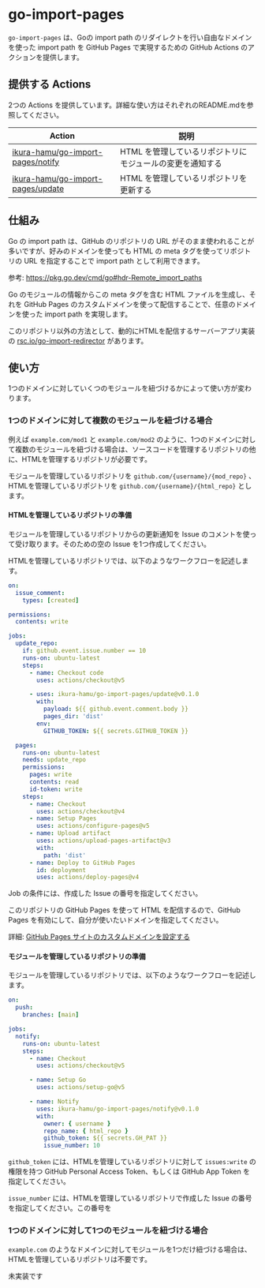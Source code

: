 # go-import-pages

`go-import-pages` は、Goの import
path のリダイレクトを行い自由なドメインを使った import path を GitHub
Pages で実現するための GitHub Actions のアクションを提供します。

## 提供する Actions

2つの Actions を提供しています。詳細な使い方はそれぞれのREADME.mdを参照してください。

| Action                                        | 説明                                                      |
| --------------------------------------------- | --------------------------------------------------------- |
| [ikura-hamu/go-import-pages/notify](./notify) | HTML を管理しているリポジトリにモジュールの変更を通知する |
| [ikura-hamu/go-import-pages/update](./update) | HTML を管理しているリポジトリを更新する                   |

## 仕組み

Go の import
path は、GitHub のリポジトリの URL がそのまま使われることが多いですが、好みのドメインを使っても HTML の meta タグを使ってリポジトリの URL を指定することで import
path として利用できます。

参考: https://pkg.go.dev/cmd/go#hdr-Remote_import_paths

Go のモジュールの情報からこの meta タグを含む HTML ファイルを生成し、それを GitHub
Pages のカスタムドメインを使って配信することで、任意のドメインを使った import
path を実現します。

このリポジトリ以外の方法として、動的にHTMLを配信するサーバーアプリ実装の
[rsc.io/go-import-redirector](https://github.com/rsc/go-import-redirector)
があります。

## 使い方

1つのドメインに対していくつのモジュールを紐づけるかによって使い方が変わります。

### 1つのドメインに対して複数のモジュールを紐づける場合

例えば `example.com/mod1` と `example.com/mod2`
のように、1つのドメインに対して複数のモジュールを紐づける場合は、ソースコードを管理するリポジトリの他に、HTMLを管理するリポジトリが必要です。

モジュールを管理しているリポジトリを `github.com/{username}/{mod_repo}`
、HTMLを管理しているリポジトリを `github.com/{username}/{html_repo}` とします。

#### HTMLを管理しているリポジトリの準備

モジュールを管理しているリポジトリからの更新通知を Issue のコメントを使って受け取ります。そのための空の Issue を1つ作成してください。

HTMLを管理しているリポジトリでは、以下のようなワークフローを記述します。

```yaml
on:
  issue_comment:
    types: [created]

permissions:
  contents: write

jobs:
  update_repo:
    if: github.event.issue.number == 10
    runs-on: ubuntu-latest
    steps:
      - name: Checkout code
        uses: actions/checkout@v5

      - uses: ikura-hamu/go-import-pages/update@v0.1.0
        with:
          payload: ${{ github.event.comment.body }}
          pages_dir: 'dist'
        env:
          GITHUB_TOKEN: ${{ secrets.GITHUB_TOKEN }}

  pages:
    runs-on: ubuntu-latest
    needs: update_repo
    permissions:
      pages: write
      contents: read
      id-token: write
    steps:
      - name: Checkout
        uses: actions/checkout@v4
      - name: Setup Pages
        uses: actions/configure-pages@v5
      - name: Upload artifact
        uses: actions/upload-pages-artifact@v3
        with:
          path: 'dist'
      - name: Deploy to GitHub Pages
        id: deployment
        uses: actions/deploy-pages@v4
```

Job の条件には、作成した Issue の番号を指定してください。

このリポジトリの GitHub Pages を使って HTML を配信するので、GitHub
Pages を有効にして、自分が使いたいドメインを指定してください。

詳細:
[GitHub Pages サイトのカスタムドメインを設定する](https://docs.github.com/ja/pages/configuring-a-custom-domain-for-your-github-pages-site)

#### モジュールを管理しているリポジトリの準備

モジュールを管理しているリポジトリでは、以下のようなワークフローを記述します。

```yaml
on:
  push:
    branches: [main]

jobs:
  notify:
    runs-on: ubuntu-latest
    steps:
      - name: Checkout
        uses: actions/checkout@v5

      - name: Setup Go
        uses: actions/setup-go@v5

      - name: Notify
        uses: ikura-hamu/go-import-pages/notify@v0.1.0
        with:
          owner: { username }
          repo_name: { html_repo }
          github_token: ${{ secrets.GH_PAT }}
          issue_number: 10
```

`github_token` には、HTMLを管理しているリポジトリに対して `issues:write`
の権限を持つ GitHub Personal Access Token、もしくは GitHub App
Token を指定してください。

`issue_number`
には、HTMLを管理しているリポジトリで作成した Issue の番号を指定してください。この番号を

### 1つのドメインに対して1つのモジュールを紐づける場合

`example.com`
のようなドメインに対してモジュールを1つだけ紐づける場合は、HTMLを管理しているリポジトリは不要です。

未実装です
